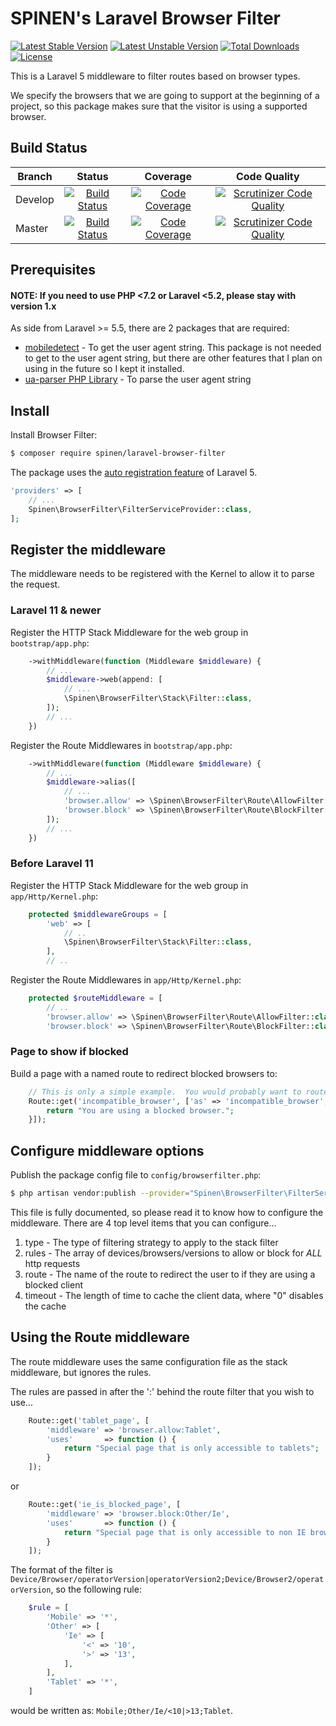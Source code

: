 # SPINEN's Laravel Browser Filter

[![Latest Stable Version](https://poser.pugx.org/spinen/laravel-browser-filter/v/stable)](https://packagist.org/packages/spinen/laravel-browser-filter)
[![Latest Unstable Version](https://poser.pugx.org/spinen/laravel-browser-filter/v/unstable)](https://packagist.org/packages/spinen/laravel-browser-filter)
[![Total Downloads](https://poser.pugx.org/spinen/laravel-browser-filter/downloads)](https://packagist.org/packages/spinen/laravel-browser-filter)
[![License](https://poser.pugx.org/spinen/laravel-browser-filter/license)](https://packagist.org/packages/spinen/laravel-browser-filter)

This is a Laravel 5 middleware to filter routes based on browser types.

We specify the browsers that we are going to support at the beginning of a project, so this package makes sure that the visitor is using a supported browser.

## Build Status

| Branch | Status | Coverage | Code Quality |
| ------ | :----: | :------: | :----------: |
| Develop | [![Build Status](https://github.com/spinen/laravel-browser-filter/workflows/CI/badge.svg?branch=develop)](https://github.com/spinen/laravel-browser-filter/workflows/CI/badge.svg?branch=develop) | [![Code Coverage](https://scrutinizer-ci.com/g/spinen/laravel-browser-filter/badges/coverage.png?b=develop)](https://scrutinizer-ci.com/g/spinen/laravel-browser-filter/?branch=develop) | [![Scrutinizer Code Quality](https://scrutinizer-ci.com/g/spinen/laravel-browser-filter/badges/quality-score.png?b=develop)](https://scrutinizer-ci.com/g/spinen/laravel-browser-filter/?branch=develop) |
| Master | [![Build Status](https://github.com/spinen/laravel-browser-filter/workflows/CI/badge.svg?branch=master)](https://github.com/spinen/laravel-browser-filter/workflows/CI/badge.svg?branch=master) | [![Code Coverage](https://scrutinizer-ci.com/g/spinen/laravel-browser-filter/badges/coverage.png?b=develop)](https://scrutinizer-ci.com/g/spinen/laravel-browser-filter/?branch=master) | [![Scrutinizer Code Quality](https://scrutinizer-ci.com/g/spinen/laravel-browser-filter/badges/quality-score.png?b=master)](https://scrutinizer-ci.com/g/spinen/laravel-browser-filter/?branch=master) |

## Prerequisites

#### NOTE: If you need to use PHP <7.2 or Laravel <5.2, please stay with version 1.x

As side from Laravel >= 5.5, there are 2 packages that are required:

* [mobiledetect](https://github.com/serbanghita/Mobile-Detect) - To get the user agent string. This package is not needed to get to the user agent string, but there are other features that I plan on using in the future so I kept it installed.
* [ua-parser PHP Library](https://github.com/ua-parser/uap-php) - To parse the user agent string

## Install

Install Browser Filter:

```bash
$ composer require spinen/laravel-browser-filter
```

The package uses the [auto registration feature](https://laravel.com/docs/5.8/packages#package-discovery) of Laravel 5.

```php
'providers' => [
    // ...
    Spinen\BrowserFilter\FilterServiceProvider::class,
];
```

## Register the middleware

The middleware needs to be registered with the Kernel to allow it to parse the request.

### Laravel 11 & newer

Register the HTTP Stack Middleware for the web group in `bootstrap/app.php`:

```php
    ->withMiddleware(function (Middleware $middleware) {
        // ...
        $middleware->web(append: [
            // ...
            \Spinen\BrowserFilter\Stack\Filter::class,
        ]);
        // ...
    })
```

Register the Route Middlewares in `bootstrap/app.php`:

```php
    ->withMiddleware(function (Middleware $middleware) {
        // ...
        $middleware->alias([
            // ...
            'browser.allow' => \Spinen\BrowserFilter\Route\AllowFilter::class,
            'browser.block' => \Spinen\BrowserFilter\Route\BlockFilter::class,
        ]);
        // ...
    })
```

### Before Laravel 11

Register the HTTP Stack Middleware for the web group in `app/Http/Kernel.php`:

```php
    protected $middlewareGroups = [
        'web' => [
            // ..
            \Spinen\BrowserFilter\Stack\Filter::class,
        ],
        // ..
```

Register the Route Middlewares in `app/Http/Kernel.php`:

```php
    protected $routeMiddleware = [
        // ..
        'browser.allow' => \Spinen\BrowserFilter\Route\AllowFilter::class,
        'browser.block' => \Spinen\BrowserFilter\Route\BlockFilter::class,
```

### Page to show if blocked

Build a page with a named route to redirect blocked browsers to:

```php
    // This is only a simple example.  You would probably want to route to a controller with a view.
    Route::get('incompatible_browser', ['as' => 'incompatible_browser', 'uses' => function() {
        return "You are using a blocked browser.";
    }]);
```

## Configure middleware options

Publish the package config file to `config/browserfilter.php`:

```bash
$ php artisan vendor:publish --provider="Spinen\BrowserFilter\FilterServiceProvider"
```

This file is fully documented, so please read it to know how to configure the middleware.  There are 4 top level items that you can configure...

1. type - The type of filtering strategy to apply to the stack filter
2. rules - The array of devices/browsers/versions to allow or block for *ALL* http requests
3. route - The name of the route to redirect the user to if they are using a blocked client
4. timeout - The length of time to cache the client data, where "0" disables the cache

## Using the Route middleware

The route middleware uses the same configuration file as the stack middleware, but ignores the rules.

The rules are passed in after the ':' behind the route filter that you wish to use...

```php
    Route::get('tablet_page', [
        'middleware' => 'browser.allow:Tablet',
        'uses'       => function () {
            return "Special page that is only accessible to tablets";
        }
    ]);
```

or

```php
    Route::get('ie_is_blocked_page', [
        'middleware' => 'browser.block:Other/Ie',
        'uses'       => function () {
            return "Special page that is only accessible to non IE browsers on Desktops";
        }
    ]);
```

The format of the filter is `Device/Browser/operatorVersion|operatorVersion2;Device/Browser2/operatorVersion`, so the following rule:

```php
    $rule = [
        'Mobile' => '*',
        'Other' => [
            'Ie' => [
                '<' => '10',
                '>' => '13',
            ],
        ],
        'Tablet' => '*',
    ]
```

would be written as: `Mobile;Other/Ie/<10|>13;Tablet`.
